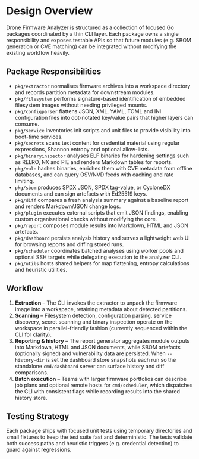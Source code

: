 # Design Overview

Drone Firmware Analyzer is structured as a collection of focused Go packages
coordinated by a thin CLI layer. Each package owns a single responsibility and
exposes testable APIs so that future modules (e.g. SBOM generation or CVE
matching) can be integrated without modifying the existing workflow heavily.

## Package Responsibilities

- `pkg/extractor` normalises firmware archives into a workspace directory and
  records partition metadata for downstream modules.
- `pkg/filesystem` performs signature-based identification of embedded
  filesystem images without needing privileged mounts.
- `pkg/configparser` flattens JSON, XML, YAML, TOML and INI configuration files
  into dot-notated key/value pairs that higher layers can consume.
- `pkg/service` inventories init scripts and unit files to provide visibility
  into boot-time services.
- `pkg/secrets` scans text content for credential material using regular
  expressions, Shannon entropy and optional allow-lists.
- `pkg/binaryinspector` analyses ELF binaries for hardening settings such as
  RELRO, NX and PIE and renders Markdown tables for reports.
- `pkg/vuln` hashes binaries, enriches them with CVE metadata from offline
  databases, and can query OSV/NVD feeds with caching and rate limiting.
- `pkg/sbom` produces SPDX JSON, SPDX tag-value, or CycloneDX documents and can
  sign artefacts with Ed25519 keys.
- `pkg/diff` compares a fresh analysis summary against a baseline report and
  renders Markdown/JSON change logs.
- `pkg/plugin` executes external scripts that emit JSON findings, enabling
  custom organisational checks without modifying the core.
- `pkg/report` composes module results into Markdown, HTML and JSON artefacts.
- `pkg/dashboard` persists analysis history and serves a lightweight web UI for
  browsing reports and diffing stored runs.
- `pkg/scheduler` coordinates batched analyses using worker pools and optional
  SSH targets while delegating execution to the analyzer CLI.
- `pkg/utils` hosts shared helpers for map flattening, entropy calculations and
  heuristic utilities.

## Workflow

1. **Extraction** – The CLI invokes the extractor to unpack the firmware image
   into a workspace, retaining metadata about detected partitions.
2. **Scanning** – Filesystem detection, configuration parsing, service
   discovery, secret scanning and binary inspection operate on the workspace in
   parallel-friendly fashion (currently sequenced within the CLI for clarity).
3. **Reporting & history** – The report generator aggregates module outputs into
   Markdown, HTML and JSON documents, while SBOM artefacts (optionally signed)
   and vulnerability data are persisted. When `--history-dir` is set the
   dashboard store snapshots each run so the standalone `cmd/dashboard` server
   can surface history and diff comparisons.
4. **Batch execution** – Teams with larger firmware portfolios can describe job
   plans and optional remote hosts for `cmd/scheduler`, which dispatches the CLI
   with consistent flags while recording results into the shared history store.

## Testing Strategy

Each package ships with focused unit tests using temporary directories and
small fixtures to keep the test suite fast and deterministic. The tests validate
both success paths and heuristic triggers (e.g. credential detection) to guard
against regressions.
